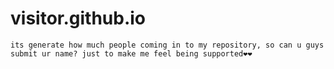 # visitor.github.io
```
its generate how much people coming in to my repository, so can u guys submit ur name? just to make me feel being supported❤❤
```
